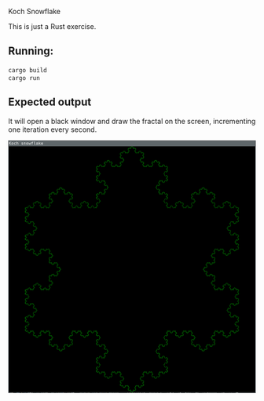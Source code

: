 Koch Snowflake

This is just a Rust exercise.

## Running:

```
cargo build
cargo run
```

## Expected output

It will open a black window and draw the fractal on the screen, incrementing one
iteration every second.

![Screenshot](assets/kosh_snowflake.png)
